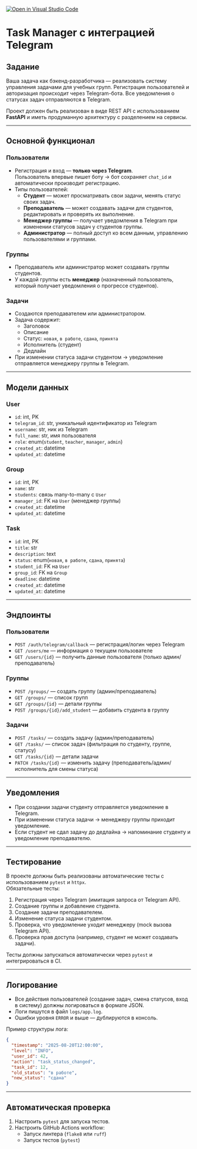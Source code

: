 [![Open in Visual Studio Code](https://classroom.github.com/assets/open-in-vscode-2e0aaae1b6195c2367325f4f02e2d04e9abb55f0b24a779b69b11b9e10269abc.svg)](https://classroom.github.com/online_ide?assignment_repo_id=20115643&assignment_repo_type=AssignmentRepo)
# Task Manager с интеграцией Telegram

## Задание

Ваша задача как бэкенд-разработчика — реализовать систему управления задачами для учебных групп. 
Регистрация пользователей и авторизация происходит через Telegram-бота. Все уведомления о статусах задач отправляются в Telegram.

Проект должен быть реализован в виде REST API с использованием **FastAPI** и иметь продуманную архитектуру с разделением на сервисы.

---

## Основной функционал

### Пользователи
- Регистрация и вход — **только через Telegram**.  
  Пользователь впервые пишет боту → бот сохраняет `chat_id` и автоматически производит регистрацию.
- Типы пользователей:
  - **Студент** — может просматривать свои задачи, менять статус своих задач.
  - **Преподаватель** — может создавать задачи для студентов, редактировать и проверять их выполнение.
  - **Менеджер группы** — получает уведомления в Telegram при изменении статусов задач у студентов группы.
  - **Администратор** — полный доступ ко всем данным, управлению пользователями и группами.

### Группы
- Преподаватель или администратор может создавать группы студентов.
- У каждой группы есть **менеджер** (назначенный пользователь, который получает уведомления о прогрессе студентов).

### Задачи
- Создаются преподавателем или администратором.
- Задача содержит:
  - Заголовок  
  - Описание  
  - Статус: `новая`, `в работе`, `сдана`, `принята`  
  - Исполнитель (студент)  
  - Дедлайн  
- При изменении статуса задачи студентом → уведомление отправляется менеджеру группы в Telegram.

---

## Модели данных

### User
- `id`: int, PK  
- `telegram_id`: str, уникальный идентификатор из Telegram  
- `username`: str, ник из Telegram  
- `full_name`: str, имя пользователя  
- `role`: enum(`student`, `teacher`, `manager`, `admin`)  
- `created_at`: datetime
- `updated_at`: datetime  

### Group
- `id`: int, PK  
- `name`: str  
- `students`: связь many-to-many с `User`  
- `manager_id`: FK на `User` (менеджер группы)
- `created_at`: datetime
- `updated_at`: datetime  

### Task
- `id`: int, PK  
- `title`: str  
- `description`: text  
- `status`: enum(`новая`, `в работе`, `сдана`, `принята`)  
- `student_id`: FK на `User`  
- `group_id`: FK на `Group`  
- `deadline`: datetime  
- `created_at`: datetime  
- `updated_at`: datetime  

---

## Эндпоинты

### Пользователи
- `POST /auth/telegram/callback` — регистрация/логин через Telegram  
- `GET /users/me` — информация о текущем пользователе  
- `GET /users/{id}` — получить данные пользователя (только админ/преподаватель)  

### Группы
- `POST /groups/` — создать группу (админ/преподаватель)  
- `GET /groups/` — список групп  
- `GET /groups/{id}` — детали группы  
- `POST /groups/{id}/add_student` — добавить студента в группу  

### Задачи
- `POST /tasks/` — создать задачу (админ/преподаватель)  
- `GET /tasks/` — список задач (фильтрация по студенту, группе, статусу)  
- `GET /tasks/{id}` — детали задачи  
- `PATCH /tasks/{id}` — изменить задачу (преподаватель/админ/исполнитель для смены статуса)  

---

## Уведомления

- При создании задачи студенту отправляется уведомление в Telegram.  
- При изменении статуса задачи → менеджеру группы приходит уведомление.  
- Если студент не сдал задачу до дедлайна → напоминание студенту и уведомление преподавателю.  

---

## Тестирование

В проекте должны быть реализованы автоматические тесты с использованием `pytest` и `httpx`.  
Обязательные тесты:
1. Регистрация через Telegram (имитация запроса от Telegram API).  
2. Создание группы и добавление студента.  
3. Создание задачи преподавателем.  
4. Изменение статуса задачи студентом.  
5. Проверка, что уведомление уходит менеджеру (mock вызова Telegram API).  
6. Проверка прав доступа (например, студент не может создавать задачи).  

Тесты должны запускаться автоматически через `pytest` и интегрироваться в CI.  

---

## Логирование

- Все действия пользователей (создание задач, смена статусов, вход в систему) должны логироваться в формате JSON.  
- Логи пишутся в файл `logs/app.log`.  
- Ошибки уровня `ERROR` и выше — дублируются в консоль.  

Пример структуры лога:
```json
{
  "timestamp": "2025-08-20T12:00:00",
  "level": "INFO",
  "user_id": 42,
  "action": "task_status_changed",
  "task_id": 12,
  "old_status": "в работе",
  "new_status": "сдана"
}
```

---

## Автоматическая проверка

1. Настроить `pytest` для запуска тестов.  
2. Настроить GitHub Actions workflow:
   - Запуск линтера (`flake8` или `ruff`)  
   - Запуск тестов (`pytest`)  
